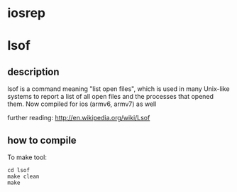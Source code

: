 iosrep
======


# lsof
## description
lsof is a command meaning "list open files", which is used in many Unix-like systems to report a list of all open files and the processes that opened them.
Now compiled for ios (armv6, armv7) as well

further reading:
http://en.wikipedia.org/wiki/Lsof

## how to compile
To make tool:

    cd lsof
    make clean
    make
